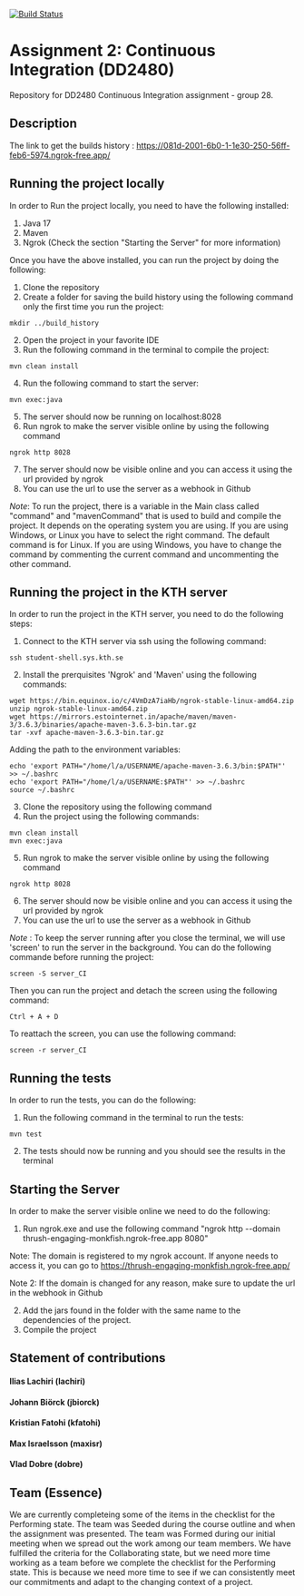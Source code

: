 [![Build Status](https://img.shields.io/endpoint?url=https://dd30-2001-6b0-1-1e30-250-56ff-feb6-5974.ngrok-free.app/build-status/Test_CI_Server)](https://dd30-2001-6b0-1-1e30-250-56ff-feb6-5974.ngrok-free.app/build-status/Test_CI_Server)


# Assignment 2: Continuous Integration (DD2480)
Repository for DD2480 Continuous Integration assignment - group 28.

## Description
The link to get the builds history : https://081d-2001-6b0-1-1e30-250-56ff-feb6-5974.ngrok-free.app/


## Running the project locally
In order to Run the project locally, you need to have the following installed:
1) Java 17
2) Maven
3) Ngrok (Check the section "Starting the Server" for more information)


Once you have the above installed, you can run the project by doing the following:

1) Clone the repository
2) Create a folder for saving the build history using the following command only the first time you run the project:
```
mkdir ../build_history
```
2) Open the project in your favorite IDE
3) Run the following command in the terminal to compile the project:
```
mvn clean install
```
4) Run the following command to start the server:
```
mvn exec:java
```
5) The server should now be running on localhost:8028
6) Run ngrok to make the server visible online by using the following command 
```
ngrok http 8028
```
7) The server should now be visible online and you can access it using the url provided by ngrok
8) You can use the url to use the server as a webhook in Github 

*Note*: To run the project, there is a variable in the Main class called "command" and "mavenCommand" that is used to build and compile the project. It depends on the operating system you are using. If you are using Windows, or Linux you have to select the right command. The default command is for Linux. If you are using Windows, you have to change the command by commenting the current command and uncommenting the other command.

## Running the project in the KTH server
In order to run the project in the KTH server, you need to do the following steps:
1) Connect to the KTH server via ssh using the following command:
```
ssh student-shell.sys.kth.se
```
2) Install the prerquisites 'Ngrok' and 'Maven' using the following commands:
```
wget https://bin.equinox.io/c/4VmDzA7iaHb/ngrok-stable-linux-amd64.zip
unzip ngrok-stable-linux-amd64.zip
wget https://mirrors.estointernet.in/apache/maven/maven-3/3.6.3/binaries/apache-maven-3.6.3-bin.tar.gz
tar -xvf apache-maven-3.6.3-bin.tar.gz
```
Adding the path to the environment variables:
```
echo 'export PATH="/home/l/a/USERNAME/apache-maven-3.6.3/bin:$PATH"' >> ~/.bashrc
echo 'export PATH="/home/l/a/USERNAME:$PATH"' >> ~/.bashrc
source ~/.bashrc
```
3) Clone the repository using the following command
4) Run the project using the following commands:
```
mvn clean install
mvn exec:java
```
5) Run ngrok to make the server visible online by using the following command 
```
ngrok http 8028
```
6) The server should now be visible online and you can access it using the url provided by ngrok
7) You can use the url to use the server as a webhook in Github

*Note* : To keep the server running after you close the terminal, we will use 'screen' to run the server in the background. You can do the following commande before running the project:
```
screen -S server_CI
```
Then you can run the project and detach the screen using the following command:
```
Ctrl + A + D
``` 
To reattach the screen, you can use the following command:
```
screen -r server_CI
```

## Running the tests
In order to run the tests, you can do the following:
1) Run the following command in the terminal to run the tests:
```
mvn test
```
2) The tests should now be running and you should see the results in the terminal

## Starting the Server
In order to make the server visible online we need to do the following:
1) Run ngrok.exe and use the following command "ngrok http --domain thrush-engaging-monkfish.ngrok-free.app 8080"

Note: The domain is registered to my ngrok account. If anyone needs to access it, you can go to https://thrush-engaging-monkfish.ngrok-free.app/

Note 2: If the domain is changed for any reason, make sure to update the url in the webhook in Github

2) Add the jars found in the folder with the same name to the dependencies of the project.
3) Compile the project

## Statement of contributions
#### Ilias Lachiri (lachiri)

#### Johann Biörck (jbiorck)

#### Kristian Fatohi (kfatohi)

#### Max Israelsson (maxisr)

#### Vlad Dobre (dobre)

## Team (Essence)
We are currently completeing some of the items in the checklist for the Performing state. The team was Seeded during the course outline and when the assignment was presented. The team was Formed during our initial meeting when we spread out the work among our team members. We have fulfilled the criteria for the Collaborating state, but we need more time working as a team before we complete the checklist for the Performing state. This is because we need more time to see if we can consistently meet our commitments and adapt to the changing context of a project.

